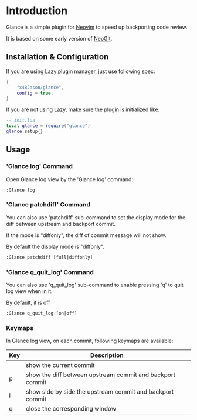 # Introduction

Glance is a simple plugin for [Neovim](https://neovim.io) to speed up backporting code review.

It is based on some early version of [NeoGit](https://github.com/NeogitOrg/neogit).

## Installation & Configuration

If you are using [Lazy](https://github.com/folke/lazy.nvim) plugin manager, just use following spec:

```lua
{
    "x48Jason/glance",
    config = true,
}
```

If you are not using Lazy, make sure the plugin is initialized like:

```lua
-- init.lua
local glance = require("glance")
glance.setup{}
```

## Usage

### 'Glance log' Command

Open Glance log view by the 'Glance log' command:

```vim
:Glance log
```

### 'Glance patchdiff' Command

You can also use 'patchdiff' sub-command to set the display mode for the diff between upstream and backport commit.

If the mode is "diffonly", the diff of commit message will not show.

By default the display mode is "diffonly".

```vim
:Glance patchdiff [full|diffonly]
```

### 'Glance q_quit_log' Command

You can also use 'q_quit_log' sub-command to enable pressing 'q' to quit log view when in it.

By default, it is off

```vim
:Glance q_quit_log [on|off]
```

### Keymaps

In Glance log view, on each commit, following keymaps are available:

| Key     | Description                                               |
|---------|-----------------------------------------------------------|
| <enter> | show the current commit                                   |
|    p    | show the diff between upstream commit and backport commit |
|    l    | show side by side the upstream commit and backport commit |
|    q    | close the corresponding window                            |


